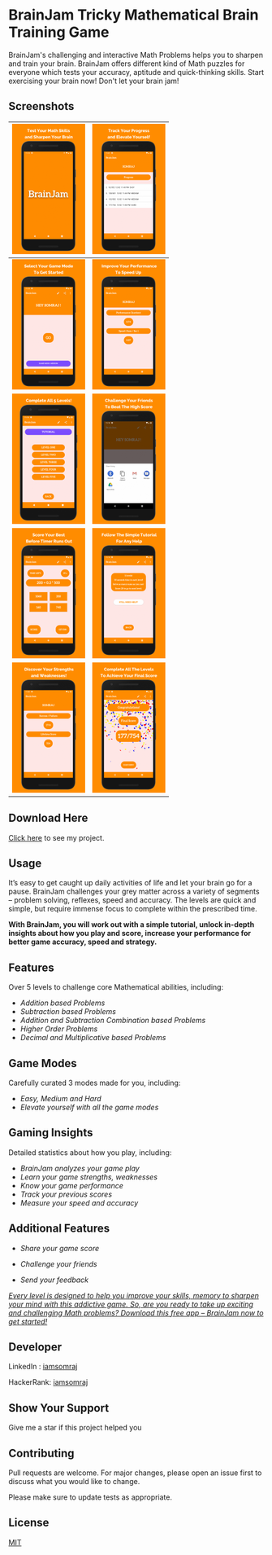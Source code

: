 # BrainJam Tricky Mathematical Brain Training Game

BrainJam's challenging and interactive Math Problems helps you to sharpen and train your brain. BrainJam offers different kind of Math puzzles for everyone which tests your accuracy, aptitude and quick-thinking skills. Start exercising your brain now! Don't let your brain jam!

## Screenshots

| <img src="Screenshots/img1 (1).png" style="zoom:25%;"> | <img src="Screenshots/img2 (1).png" style="zoom:25%;"> |
| :-----------------------------------------------------: | :---------------------------------------------------: |
| <img src="Screenshots/img1 (2).png" style="zoom:25%;"> | <img src="Screenshots/img2 (2).png" style="zoom:25%;"> |
| <img src="Screenshots/img1 (3).png" style="zoom:25%;"> | <img src="Screenshots/img2 (3).png" style="zoom:25%;"> |
| <img src="Screenshots/img1 (4).png" style="zoom:25%;"> | <img src="Screenshots/img2 (4).png" style="zoom:25%;"> |
| <img src="Screenshots/img1 (5).png" style="zoom:25%;"> | <img src="Screenshots/img2 (5).png" style="zoom:25%;"> |

## Download Here

[Click here](https://play.google.com/store/apps/details?id=com.somrajstudio.somrajmukherjee.brainjam) to see my project.

## Usage

It’s easy to get caught up daily activities of life and let your brain go for a pause. BrainJam challenges your grey matter across a variety of segments – problem solving, reflexes, speed and accuracy. The levels are quick and simple, but require immense focus to complete within the prescribed time.

**With BrainJam, you will work out with a simple tutorial, unlock in-depth insights about how you play and score, increase your performance for better game accuracy, speed and strategy.**

## Features

Over 5 levels to challenge core Mathematical abilities, including:

- _Addition based Problems_
- _Subtraction based Problems_
- _Addition and Subtraction Combination based Problems_
- _Higher Order Problems_
- _Decimal and Multiplicative based Problems_

## Game Modes

Carefully curated 3 modes made for you, including:

- _Easy, Medium and Hard_
- _Elevate yourself with all the game modes_

## Gaming Insights

Detailed statistics about how you play, including:

- _BrainJam analyzes your game play_
- _Learn your game strengths, weaknesses_
- _Know your game performance_
- _Track your previous scores_
- _Measure your speed and accuracy_

## Additional Features

- _Share your game score_

- _Challenge your friends_

- _Send your feedback_

_<u>Every level is designed to help you improve your skills, memory to sharpen your mind with this addictive game. So, are you ready to take up exciting and challenging Math problems? Download this free app – BrainJam now to get started!</u>_

## Developer

LinkedIn : [iamsomraj](https://www.linkedin.com/in/iamsomraj/)

HackerRank: [iamsomraj](https://www.hackerrank.com/iamsomraj?hr_r=1)

## Show Your Support

Give me a star if this project helped you

## Contributing

Pull requests are welcome. For major changes, please open an issue first to discuss what you would like to change.

Please make sure to update tests as appropriate.

## License

[MIT](https://choosealicense.com/licenses/mit/)
